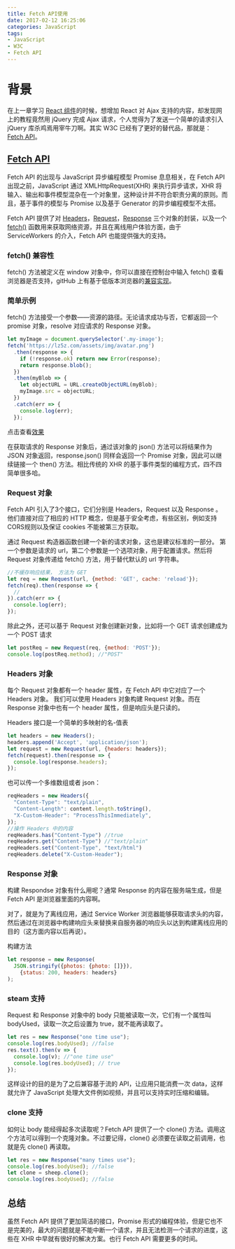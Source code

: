 ```yaml
---
title: Fetch API使用
date: 2017-02-12 16:25:06
categories: JavaScript
tags:
- JavaScript
- W3C
- Fetch API
---
```


# 背景

在上一章学习 [React 组件](https://lz5z.com/ReactJS%E2%80%94%E7%BB%84%E4%BB%B6/)的时候，想增加 React 对 Ajax 支持的内容，却发现网上的教程竟然用 jQuery 完成 Ajax 请求，个人觉得为了发送一个简单的请求引入 jQuery 库杀鸡焉用宰牛刀啊。其实 W3C 已经有了更好的替代品，那就是： [Fetch API](https://fetch.spec.whatwg.org/)。
<!-- more -->
## [Fetch API](https://developer.mozilla.org/zh-CN/docs/Web/API/Fetch_API)

Fetch API 的出现与 JavaScript 异步编程模型 Promise 息息相关，在 Fetch API 出现之前，JavaScript 通过 XMLHttpRequest(XHR) 来执行异步请求，XHR 将输入、输出和事件模型混杂在一个对象里，这种设计并不符合职责分离的原则。而且，基于事件的模型与 Promise 以及基于 Generator 的异步编程模型不太搭。

Fetch API 提供了对 [Headers](https://developer.mozilla.org/zh-CN/docs/Web/API/Headers)，[Request](https://developer.mozilla.org/zh-CN/docs/Web/API/Request)，[Response](https://developer.mozilla.org/zh-CN/docs/Web/API/Response) 三个对象的封装，以及一个 [fetch()](https://developer.mozilla.org/zh-CN/docs/Web/API/GlobalFetch) 函数用来获取网络资源，并且在离线用户体验方面，由于 ServiceWorkers 的介入，Fetch API 也能提供强大的支持。


### fetch() 兼容性

fetch() 方法被定义在 window 对象中，你可以直接在控制台中输入 fetch() 查看浏览器是否支持，gitHub 上有基于低版本浏览器的[兼容实现](https://github.com/github/fetch)。

### 简单示例

fetch() 方法接受一个参数——资源的路径。无论请求成功与否，它都返回一个 promise 对象，resolve 对应请求的 Response 对象。

```javascript
let myImage = document.querySelector('.my-image');
fetch('https://lz5z.com/assets/img/avatar.png')
  .then(response => {
    if (!response.ok) return new Error(response);
    return response.blob();
  })
  .then(myBlob => {
    let objectURL = URL.createObjectURL(myBlob);
    myImage.src = objectURL;
  })
  .catch(err => {
    console.log(err);
  }); 
```
点击查看[效果](/assets/demo/fetch-demo/index.html)

在获取请求的 Response 对象后，通过该对象的 json() 方法可以将结果作为 JSON 对象返回，response.json() 同样会返回一个 Promise 对象，因此可以继续链接一个 then() 方法。相比传统的 XHR 的基于事件类型的编程方式，四不四简单很多哈。

### Request 对象

Fetch API 引入了3个接口，它们分别是 Headers，Request 以及 Response 。他们直接对应了相应的 HTTP 概念，但是基于安全考虑，有些区别，例如支持CORS规则以及保证 cookies 不能被第三方获取。

通过 Request 构造器函数创建一个新的请求对象，这也是建议标准的一部分。 第一个参数是请求的 url，第二个参数是一个选项对象，用于配置请求。然后将 Request 对象传递给 fetch() 方法，用于替代默认的 url 字符串。

```javascript
//不缓存响应结果， 方法为 GET
let req = new Request(url, {method: 'GET', cache: 'reload'});
fetch(req).then(response => {
  //
}).catch(err => {
  console.log(err);
});
```
除此之外，还可以基于 Request 对象创建新对象，比如将一个 GET 请求创建成为一个 POST 请求

```javascript
let postReq = new Request(req, {method: 'POST'});
console.log(postReq.method); //"POST"
```
### Headers 对象

每个 Request 对象都有一个 header 属性，在 Fetch API 中它对应了一个 Headers 对象。 我们可以使用 Headers 对象构建 Request 对象。而在 Response 对象中也有一个 header 属性，但是响应头是只读的。

Headers 接口是一个简单的多映射的名-值表

```javascript
let headers = new Headers();
headers.append('Accept', 'application/json');
let request = new Request(url, {headers: headers});
fetch(request).then(response => {
  console.log(response.headers);
});
```
也可以传一个多维数组或者 json：

```javascript
reqHeaders = new Headers({
  "Content-Type": "text/plain",
  "Content-Length": content.length.toString(),
  "X-Custom-Header": "ProcessThisImmediately",
});
//操作 Headers 中的内容
reqHeaders.has("Content-Type") //true
reqHeaders.get("Content-Type") //"text/plain"
reqHeaders.set("Content-Type", "text/html")
reqHeaders.delete("X-Custom-Header");
```

### Response 对象

构建 Respondse 对象有什么用呢？通常 Response 的内容在服务端生成，但是 Fetch API 是浏览器里面的内容啊。

对了，就是为了离线应用，通过 Service Worker 浏览器能够获取请求头的内容，然后通过在浏览器中构建响应头来替换来自服务器的响应头以达到构建离线应用的目的（这方面内容以后再说）。

构建方法

```javascript
let response = new Response(
  JSON.stringify({photos: {photo: []}}),
    {status: 200, headers: headers}
);
```

### steam 支持

Request 和 Response 对象中的 body 只能被读取一次，它们有一个属性叫 bodyUsed，读取一次之后设置为 true，就不能再读取了。

```javascript
let res = new Response("one time use");
console.log(res.bodyUsed); //false
res.text().then(v => {
  console.log(v); //"one time use"
  console.log(res.bodyUsed); // true
});
```
这样设计的目的是为了之后兼容基于流的 API，让应用只能消费一次 data，这样就允许了 JavaScript 处理大文件例如视频，并且可以支持实时压缩和编辑。

### clone 支持

如何让 body 能经得起多次读取呢？Fetch API 提供了一个 clone() 方法。调用这个方法可以得到一个克隆对象。不过要记得，clone() 必须要在读取之前调用，也就是先 clone() 再读取。

```javascript
let res = new Response("many times use");
console.log(res.bodyUsed); //false
let clone = sheep.clone();
console.log(res.bodyUsed); //false
```

## 总结

虽然 Fetch API 提供了更加简洁的接口，Promise 形式的编程体验，但是它也不是完美的，最大的问题就是不能中断一个请求，并且无法检测一个请求的进度，这些在 XHR 中早就有很好的解决方案。也行 Fetch API 需要更多的时间。